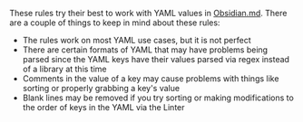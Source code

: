 These rules try their best to work with YAML values in [Obsidian.md](https://obsidian.md/). There are a couple of things to keep in mind about these rules:

- The rules work on most YAML use cases, but it is not perfect
- There are certain formats of YAML that may have problems being parsed since the YAML keys have their values parsed via regex instead of a library at this time
- Comments in the value of a key may cause problems with things like sorting or properly grabbing a key's value
- Blank lines may be removed if you try sorting or making modifications to the order of keys in the YAML via the Linter
